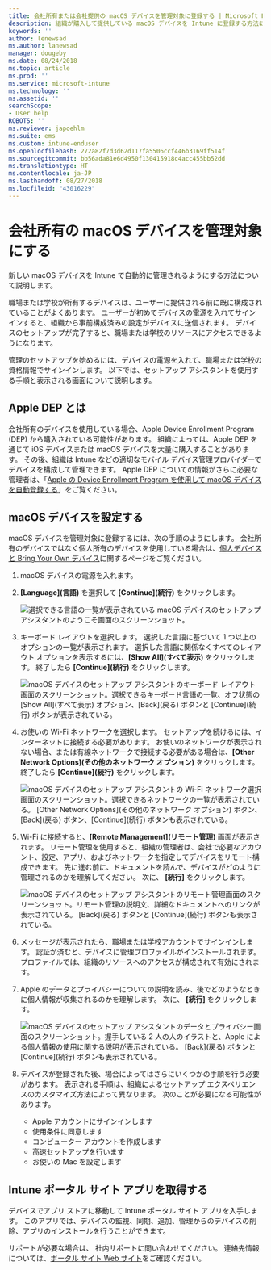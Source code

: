 ```yaml
---
title: 会社所有または会社提供の macOS デバイスを管理対象に登録する | Microsoft Docs
description: 組織が購入して提供している macOS デバイスを Intune に登録する方法について説明します。
keywords: ''
author: lenewsad
ms.author: lanewsad
manager: dougeby
ms.date: 08/24/2018
ms.topic: article
ms.prod: ''
ms.service: microsoft-intune
ms.technology: ''
ms.assetid: ''
searchScope:
- User help
ROBOTS: ''
ms.reviewer: japoehlm
ms.suite: ems
ms.custom: intune-enduser
ms.openlocfilehash: 272a82f7d3d62d117fa5506ccf446b3169ff514f
ms.sourcegitcommit: bb56ada81e6d4950f130415918c4acc455bb52dd
ms.translationtype: HT
ms.contentlocale: ja-JP
ms.lasthandoff: 08/27/2018
ms.locfileid: "43016229"
---
```

# <a name="get-your-company-owned-macos-device-managed"></a>会社所有の macOS デバイスを管理対象にする

新しい macOS デバイスを Intune で自動的に管理されるようにする方法について説明します。

職場または学校が所有するデバイスは、ユーザーに提供される前に既に構成されていることがよくあります。 ユーザーが初めてデバイスの電源を入れてサインインすると、組織から事前構成済みの設定がデバイスに送信されます。 デバイスのセットアップが完了すると、職場または学校のリソースにアクセスできるようになります。 

管理のセットアップを始めるには、デバイスの電源を入れて、職場または学校の資格情報でサインインします。 以下では、セットアップ アシスタントを使用する手順と表示される画面について説明します。   

## <a name="what-is-apple-dep"></a>Apple DEP とは
会社所有のデバイスを使用している場合、Apple Device Enrollment Program (DEP) から購入されている可能性があります。 組織によっては、Apple DEP を通じて iOS デバイスまたは macOS デバイスを大量に購入することがあります。 その後、組織は Intune などの適切なモバイル デバイス管理プロバイダーでデバイスを構成して管理できます。 Apple DEP についての情報がさらに必要な管理者は、「[Apple の Device Enrollment Program を使用して macOS デバイスを自動登録する](https://docs.microsoft.com/intune/device-enrollment-program-enroll-macos)」をご覧ください。  

## <a name="set-up-your-macos-device"></a>macOS デバイスを設定する  
macOS デバイスを管理対象に登録するには、次の手順のようにします。 会社所有のデバイスではなく個人所有のデバイスを使用している場合は、[個人デバイスと Bring Your Own デバイス](enroll-your-device-in-intune-macos-cp.md)に関するページをご覧ください。  

1. macOS デバイスの電源を入れます。 
2. **[Language]\(言語\)** を選択して **[Continue]\(続行\)** をクリックします。  

   ![選択できる言語の一覧が表示されている macOS デバイスのセットアップ アシスタントのようこそ画面のスクリーンショット。](./media/macos-dep-welcome-1808.png)   
3. キーボード レイアウトを選択します。 選択した言語に基づいて 1 つ以上のオプションの一覧が表示されます。 選択した言語に関係なくすべてのレイアウト オプションを表示するには、**[Show All]\(すべて表示\)** をクリックします。 終了したら **[Continue]\(続行\)** をクリックします。  

   ![macOS デバイスのセットアップ アシスタントのキーボード レイアウト画面のスクリーンショット。選択できるキーボード言語の一覧、オフ状態の [Show All]\(すべて表示\) オプション、[Back]\(戻る\) ボタンと [Continue]\(続行\) ボタンが表示されている。](./media/macos-dep-keyboard-1808.png)  
4. お使いの Wi-Fi ネットワークを選択します。 セットアップを続けるには、インターネットに接続する必要があります。 お使いのネットワークが表示されない場合、または有線ネットワークで接続する必要がある場合は、**[Other Network Options]\(その他のネットワーク オプション\)** をクリックします。 終了したら **[Continue]\(続行\)** をクリックします。  

   ![macOS デバイスのセットアップ アシスタントの Wi-Fi ネットワーク選択画面のスクリーンショット。選択できるネットワークの一覧が表示されている。 [Other Network Options]\(その他のネットワーク オプション\) ボタン、[Back]\(戻る\) ボタン、[Continue]\(続行\) ボタンも表示されている。](./media/macos-dep-wifi-1808.png)  
5. Wi-Fi に接続すると、**[Remote Management]\(リモート管理\)** 画面が表示されます。 リモート管理を使用すると、組織の管理者は、会社で必要なアカウント、設定、アプリ、およびネットワークを指定してデバイスをリモート構成できます。 先に進む前に、ドキュメントを読んで、デバイスがどのように管理されるのかを理解してください。 次に、 **[続行]** をクリックします。  

   ![macOS デバイスのセットアップ アシスタントのリモート管理画面のスクリーンショット。リモート管理の説明文、詳細なドキュメントへのリンクが表示されている。 [Back]\(戻る\) ボタンと [Continue]\(続行\) ボタンも表示されている。](./media/macos-dep-remote-management-1-1808.png)  
6. メッセージが表示されたら、職場または学校アカウントでサインインします。 認証が済むと、デバイスに管理プロファイルがインストールされます。 プロファイルでは、組織のリソースへのアクセスが構成されて有効にされます。  
7. Apple のデータとプライバシーについての説明を読み、後でどのようなときに個人情報が収集されるのかを理解します。 次に、 **[続行]** をクリックします。  

   ![macOS デバイスのセットアップ アシスタントのデータとプライバシー画面のスクリーンショット。握手している 2 人の人のイラストと、Apple による個人情報の使用に関する説明が表示されている。 [Back]\(戻る\) ボタンと [Continue]\(続行\) ボタンも表示されている。](./media/macos-dep-apple-data-privacy-1808.png)  
8. デバイスが登録された後、場合によってはさらにいくつかの手順を行う必要があります。 表示される手順は、組織によるセットアップ エクスペリエンスのカスタマイズ方法によって異なります。 次のことが必要になる可能性があります。
    * Apple アカウントにサインインします
    * 使用条件に同意します
    * コンピューター アカウントを作成します
    * 高速セットアップを行います
    * お使いの Mac を設定します  
## <a name="get-the-company-portal-app"></a>Intune ポータル サイト アプリを取得する      
デバイスでアプリ ストアに移動して Intune ポータル サイト アプリを入手します。 このアプリでは、デバイスの監視、同期、追加、管理からのデバイスの削除、アプリのインストールを行うことができます。

サポートが必要な場合は、 社内サポートに問い合わせてください。 連絡先情報については、[ポータル サイト Web サイト](https://portal.manage.microsoft.com#HelpDeskDialog)をご確認ください。
